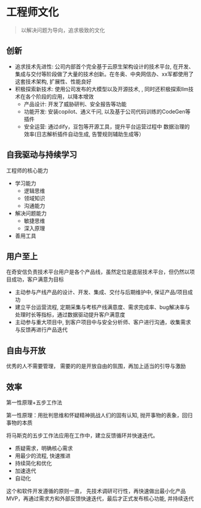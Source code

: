 # 工程师文化

> 以解决问题为导向，追求极致的文化

## 创新

- 追求技术先进性: 公司内部首个完全基于云原生架构设计的技术平台, 在开发、集成与交付等阶段做了大量的技术创新。在冬奥、中央网信办、xx军都使用了这套技术架构, 扩展性、性能良好
- 积极探索新技术: 使用公司发布的大模型以及开源技术, , 同时还积极探索llm技术在各个阶段的应用，以降本增效
  - 产品设计: 开发了威胁研判、安全报告等功能
  - 功能开发: 安装copilot、通义千问, 以及基于公司代码训练的CodeGen等插件
  - 安全运营: 通过dify，豆包等开源工具，提升平台运营过程中 数据治理的效率(日志解析插件自动生成, 告警规则辅助生成等）

## 自我驱动与持续学习

工程师的核心能力

- 学习能力
  - 逻辑思维
  - 领域知识
  - 沟通能力
- 解决问题能力
  - 敏捷思维
  - 深入原理
- 善用工具

## 用户至上

在奇安信负责技术平台用户是各个产品线，虽然定位是底层技术平台，但仍然以项目成功，客户满意为目标

- 主动参与产线产品的设计、开发、集成、交付与后期维护中, 保证产品/项目成功
- 建立平台运营流程, 定期采集与考核产线满意度、需求完成率、bug解决率与处理时长等指标，通过数据驱动提升客户满意度
- 主动参与重大项目中, 到客户项目中与安全分析师、客户进行沟通，收集需求与反馈再进行产品迭代

## 自由与开放

优秀的人不需要管理， 需要的的是开放自由的氛围，再加上适当的引导与激励

## 效率

第一性原理+五步工作法

第一性原理：用批判思维和怀疑精神挑战人们的固有认知, 抛开事物的表象，回归事物的本质

将马斯克的五步工作法应用在工作中，建立反馈循环并快速迭代。

- 质疑需求，明确核心需求
- 用最少的流程, 快速推进
- 持续简化和优化
- 加速迭代
- 自动化

这个和软件开发遵循的原则一直， 先技术调研可行性，再快速做出最小化产品MVP，再通过需求方和外部反馈快速迭代，最后才正式发布核心功能, 并持续迭代